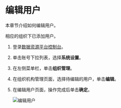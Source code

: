 # 编辑用户

本章节介绍如何编辑用户。

相应的组织下已添加用户。

1.  登录[数据资源平台控制台](https://dataq.console.aliyun.com)。

2.  单击账号下拉列表，选择**系统设置**。

3.  在左侧菜单栏，单击**组织管理**。

4.  在组织机构管理页面，选择待编辑的用户，单击**编辑**。

5.  在编辑用户页面，操作完成后单击**确定**。

    ![编辑用户](https://static-aliyun-doc.oss-accelerate.aliyuncs.com/assets/img/zh-CN/1633160261/p271267.png)



